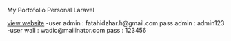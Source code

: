 <p>My Portofolio Personal Laravel</p>
<a href="https://tkputraix.my.id">view website</a>
-user admin : fatahidzhar.h@gmail.com pass admin : admin123
-user wali : wadic@mailinator.com pass : 123456

